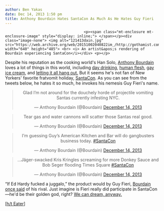 ```yaml
---
author: Ben Yakas
date: Dec 14, 2013 1:50 pm
title: Anthony Bourdain Hates SantaCon As Much As He Hates Guy Fieri
---
```


	
										<p><span class="mt-enclosure mt-enclosure-image" style="display: inline;"> </span></p><div class="image-none"> <img alt="121413dain.jpg" src="https://web.archive.org/web/20151002040822im_/http://gothamist.com/attachments/byakas/121413dain.jpg" width="640" height="485"> <br> <i> An artist&apos;s rendering of Bourdain experiencing SantaCon</i></div> <p></p>

<p>Despite his reputation as the cooking world&apos;s Han Solo, <a href="https://web.archive.org/web/20151002040822/http://gothamist.com/tags/anthonybourdain">Anthony Bourdain</a> loves a lot of things in this world, including <a href="https://web.archive.org/web/20151002040822/http://gothamist.com/2012/07/19/watch_anthony_bourdain_and_eric_rip.php">day drinking</a>, <a href="https://web.archive.org/web/20151002040822/http://gothamist.com/2012/05/20/would_anthony_bourdain_eat_human_fl.php">human flesh</a>, <a href="https://web.archive.org/web/20151002040822/http://gothamist.com/2011/09/06/video_the_big_gay_ice_cream_shop_op.php">gay ice cream</a>, and <a href="https://web.archive.org/web/20151002040822/http://gothamist.com/2011/11/07/anthony_bourdain_lets_it_all_hang_o.php">letting it all hang out.</a> But it seems he&apos;s not fan of New Yorkers&apos; favorite fratvomit holiday, <a href="https://web.archive.org/web/20151002040822/http://gothamist.com/tags/santacon">SantaCon</a>. As you can see from the tweets below, he hates it so much, he invokes his nemesis Guy Fieri&apos;s name.</p>

<center><blockquote class="twitter-tweet" lang="en"><p>Glad I&#x2019;m not around for the douchely horde of projectile vomiting Santas currently infesting NYC.</p>&#x2014; Anthony Bourdain (@Bourdain) <a href="https://web.archive.org/web/20151002040822/https://twitter.com/Bourdain/statuses/411897756702101504">December 14, 2013</a></blockquote>
<script async src="//web.archive.org/web/20151002040822js_/http://platform.twitter.com/widgets.js" charset="utf-8"></script></center>

<center><blockquote class="twitter-tweet" lang="en"><p>Tear gas and water cannons will scatter those Santas real good.</p>&#x2014; Anthony Bourdain (@Bourdain) <a href="https://web.archive.org/web/20151002040822/https://twitter.com/Bourdain/statuses/411898124311863296">December 14, 2013</a></blockquote>
<script async src="//web.archive.org/web/20151002040822js_/http://platform.twitter.com/widgets.js" charset="utf-8"></script></center>

<center><blockquote class="twitter-tweet" lang="en"><p>I&#x2019;m guessing Guy&#x2019;s American Kitchen and Bar will do gangbusters business today. <a href="https://web.archive.org/web/20151002040822/https://twitter.com/search?q=%23SantaCon&amp;src=hash">#SantaCon</a></p>&#x2014; Anthony Bourdain (@Bourdain) <a href="https://web.archive.org/web/20151002040822/https://twitter.com/Bourdain/statuses/411898995800145921">December 14, 2013</a></blockquote>
<script async src="//web.archive.org/web/20151002040822js_/http://platform.twitter.com/widgets.js" charset="utf-8"></script></center>

<center><blockquote class="twitter-tweet" lang="en"><p>&#x2026;J&#xE4;ger-swacked Kris Kringles screaming for more Donkey Sauce and Bob Seger flooding Times Square <a href="https://web.archive.org/web/20151002040822/https://twitter.com/search?q=%23SantaCon&amp;src=hash">#SantaCon</a></p>&#x2014; Anthony Bourdain (@Bourdain) <a href="https://web.archive.org/web/20151002040822/https://twitter.com/Bourdain/statuses/411900521616658432">December 14, 2013</a></blockquote>
<script async src="//web.archive.org/web/20151002040822js_/http://platform.twitter.com/widgets.js" charset="utf-8"></script></center>

<p>&#x201C;If Ed Hardy fucked a juggalo,&#x201D; the product would by Guy Fieri, <a href="https://web.archive.org/web/20151002040822/http://houston.culturemap.com/news/food/11-12-12-10-05-anthony-bourdain-rips-guy-fieri-alan-richman-and-travel-channel-in-houston-appearance-with-eric-ripert/">Bourdain once said</a> of his rival. Just imagine is Fieri really did participate in SantaCon&#x2014;he&apos;d be their golden god, right? <a href="https://web.archive.org/web/20151002040822/https://twitter.com/silviakillings/statuses/411906797860298752">We can dream, anyway.</a></p>

<p>[<a href="https://web.archive.org/web/20151002040822/http://ny.eater.com/archives/2013/12/anthony_bourdain_tweets_passionate_antisantacon_rant.php">h/t Eater</a>]</p>					
										
									
				
